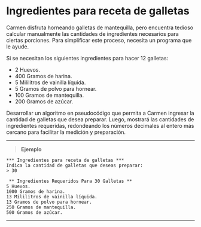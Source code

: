 ﻿# Ingredientes para receta de galletas

Carmen disfruta horneando galletas de mantequilla, pero encuentra tedioso calcular manualmente las cantidades 
de ingredientes necesarios para ciertas porciones. Para simplificar este proceso, necesita un programa que le
ayude. 

Si se necesitan los siguientes ingredientes para hacer 12 galletas:

- 2 Huevos.
- 400 Gramos de harina.
- 5 Mililitros de vainilla líquida.
- 5 Gramos de polvo para hornear.
- 100 Gramos de mantequilla.
- 200 Gramos de azúcar.

Desarrollar un algoritmo en pseudocódigo que permita a Carmen ingresar la cantidad de galletas que desea preparar. 
Luego, mostrará las cantidades de ingredientes requeridas, redondeando los números decimales al entero más 
cercano para facilitar la medición y preparación.

---

> **Ejemplo**

```
*** Ingredientes para receta de galletas ***
Indica la cantidad de galletas que deseas preparar:
> 30

 ** Ingredientes Requeridos Para 30 Galletas **
5 Huevos.
1000 Gramos de harina.
13 Mililitros de vainilla líquida.
13 Gramos de polvo para hornear.
250 Gramos de mantequilla.
500 Gramos de azúcar.
```

---
